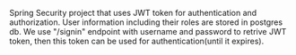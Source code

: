 Spring Security project that uses JWT token for authentication and authorization. User information including their roles are stored in postgres db. 
We use "/signin" endpoint with username and password to retrive JWT token, then this token can be used for authentication(until it expires).
